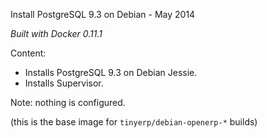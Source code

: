 Install PostgreSQL 9.3 on Debian - May 2014

*Built with Docker 0.11.1*

Content:

* Installs PostgreSQL 9.3 on Debian Jessie.
* Installs Supervisor.

Note: nothing is configured.

(this is the base image for `tinyerp/debian-openerp-*` builds)
